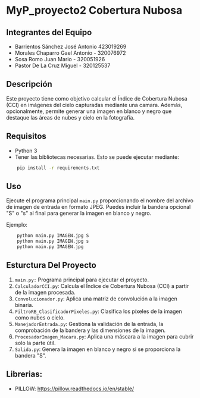 # MyP_proyecto2 Cobertura Nubosa

## Integrantes del Equipo
* Barrientos Sánchez José Antonio 423019269
* Morales Chaparro Gael Antonio - 320076972
* Sosa Romo Juan Mario - 320051926
* Pastor De La Cruz Miguel - 320125537

## Descripción
Este proyecto tiene como objetivo calcular el Índice de Cobertura Nubosa (CCI) en imágenes del cielo capturadas mediante una camara. Además, opcionalmente, permite generar una imagen en blanco y negro que destaque las áreas de nubes y cielo en la fotografía.

## Requisitos

- Python 3
- Tener las bibliotecas necesarias. Esto se puede ejecutar mediante:
```bash
    pip install -r requirements.txt
```

## Uso

Ejecute el programa principal `main.py` proporcionando el nombre del archivo de imagen de entrada en formato JPEG. Puedes incluir la bandera opcional "S" o "s" al final para generar la imagen en blanco y negro. 

Ejemplo:

```bash
    python main.py IMAGEN.jpg S
    python main.py IMAGEN.jpg s
    python main.py IMAGEN.jpg
```

## Esturctura Del Proyecto

1.  `main.py:` Programa principal para ejecutar el proyecto.
2.  `CalculadorCCI.py`: Calcula el Índice de Cobertura Nubosa (CCI) a partir de la imagen procesada.
3.  `Convolucionador.py`: Aplica una matriz de convolución a la imagen binaria.
4.  `FiltroRB_ClasificadorPixeles.py`: Clasifica los píxeles de la imagen como nubes o cielo.
5.  `ManejadorEntrada.py`: Gestiona la validación de la entrada, la comprobación de la bandera y las dimensiones de la imagen.
6.  `ProcesadorImagen_Macara.py`: Aplica una máscara a la imagen para cubrir solo la parte útil.
7.  `Salida.py`: Genera la imagen en blanco y negro si se proporciona la bandera "S".

## Librerias:

- PILLOW: https://pillow.readthedocs.io/en/stable/



